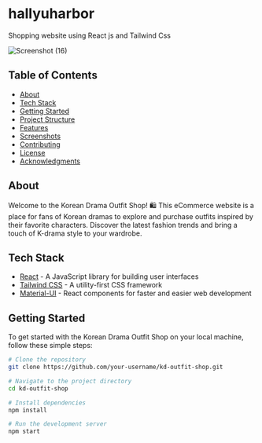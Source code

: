 # hallyuharbor
Shopping website using React js and Tailwind Css

![Screenshot (16)](https://github.com/jyotiv2023/hallyuharbor/assets/130778883/ef9759c6-19e0-4e14-b095-1546ca794348)



## Table of Contents
- [About](#about)
- [Tech Stack](#tech-stack)
- [Getting Started](#getting-started)
- [Project Structure](#project-structure)
- [Features](#features)
- [Screenshots](#screenshots)
- [Contributing](#contributing)
- [License](#license)
- [Acknowledgments](#acknowledgments)

## About

Welcome to the Korean Drama Outfit Shop! 🛍️ This eCommerce website is a place for fans of Korean dramas to explore and purchase outfits inspired by their favorite characters. Discover the latest fashion trends and bring a touch of K-drama style to your wardrobe.

## Tech Stack

- [React](https://reactjs.org/) - A JavaScript library for building user interfaces
- [Tailwind CSS](https://tailwindcss.com/) - A utility-first CSS framework
- [Material-UI](https://mui.com/) - React components for faster and easier web development

## Getting Started

To get started with the Korean Drama Outfit Shop on your local machine, follow these simple steps:

```bash
# Clone the repository
git clone https://github.com/your-username/kd-outfit-shop.git

# Navigate to the project directory
cd kd-outfit-shop

# Install dependencies
npm install

# Run the development server
npm start
